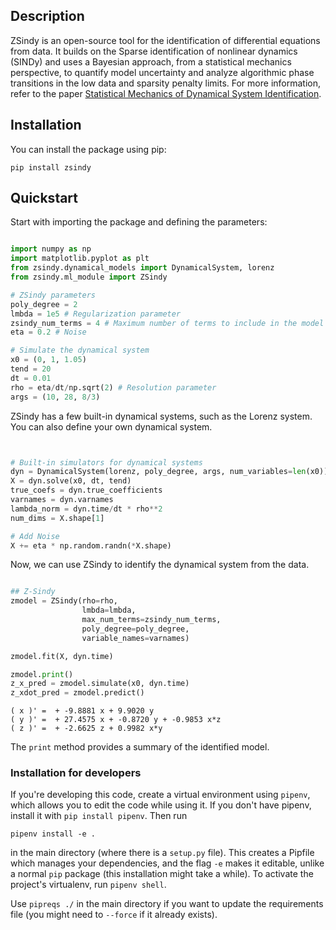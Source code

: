 ## Description

ZSindy is an open-source tool for the identification of differential equations from data. It builds on the Sparse identification of nonlinear dynamics (SINDy) and uses a Bayesian approach, from a statistical mechanics perspective, to quantify model uncertainty and analyze algorithmic phase transitions in the low data and sparsity penalty limits. For more information, refer to the paper [Statistical Mechanics of Dynamical System Identification](https://arxiv.org/abs/2403.01723). 

## Installation

You can install the package using pip:

`pip install zsindy`

## Quickstart

Start with importing the package and defining the parameters:

```python

import numpy as np
import matplotlib.pyplot as plt
from zsindy.dynamical_models import DynamicalSystem, lorenz
from zsindy.ml_module import ZSindy

# ZSindy parameters
poly_degree = 2
lmbda = 1e5 # Regularization parameter
zsindy_num_terms = 4 # Maximum number of terms to include in the model
eta = 0.2 # Noise

# Simulate the dynamical system
x0 = (0, 1, 1.05)
tend = 20
dt = 0.01
rho = eta/dt/np.sqrt(2) # Resolution parameter
args = (10, 28, 8/3)

```

ZSindy has a few built-in dynamical systems, such as the Lorenz system. You can also define your own dynamical system. 

```python


# Built-in simulators for dynamical systems
dyn = DynamicalSystem(lorenz, poly_degree, args, num_variables=len(x0))
X = dyn.solve(x0, dt, tend)
true_coefs = dyn.true_coefficients
varnames = dyn.varnames
lambda_norm = dyn.time/dt * rho**2
num_dims = X.shape[1]

# Add Noise
X += eta * np.random.randn(*X.shape)

```

Now, we can use ZSindy to identify the dynamical system from the data. 

```python

## Z-Sindy
zmodel = ZSindy(rho=rho, 
                lmbda=lmbda, 
                max_num_terms=zsindy_num_terms, 
                poly_degree=poly_degree,
                variable_names=varnames)

zmodel.fit(X, dyn.time)

zmodel.print()
z_x_pred = zmodel.simulate(x0, dyn.time)
z_xdot_pred = zmodel.predict()

```

    ( x )' =  + -9.8881 x + 9.9020 y
    ( y )' =  + 27.4575 x + -0.8720 y + -0.9853 x*z
    ( z )' =  + -2.6625 z + 0.9982 x*y

The `print` method provides a summary of the identified model. 

### Installation for developers
If you're developing this code, create a virtual environment using `pipenv`, which allows you to edit the code while using it. If you don't have pipenv, install it with `pip install pipenv`. Then run

`pipenv install -e .` 

in the main directory (where there is a `setup.py` file). This creates a Pipfile which manages your dependencies, and the flag `-e` makes it editable, unlike a normal `pip` package (this installation might take a while). To activate the project's virtualenv, run `pipenv shell`.

Use `pipreqs ./` in the main directory if you want to update the requirements file (you might need to `--force` if it already exists).
